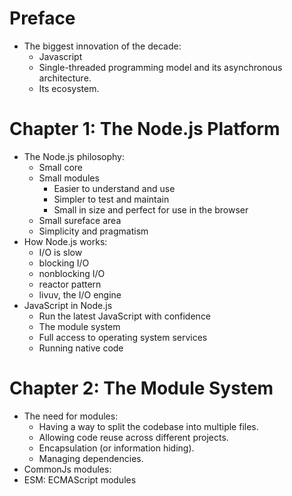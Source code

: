 # Preface

- The biggest innovation of the decade:
  - Javascript
  - Single-threaded programming model and its asynchronous architecture.
  - Its ecosystem.

# Chapter 1: The Node.js Platform

- The Node.js philosophy:
  - Small core
  - Small modules
    - Easier to understand and use
    - Simpler to test and maintain
    - Small in size and perfect for use in the browser
  - Small sureface area
  - Simplicity and pragmatism
- How Node.js works:
  - I/O is slow
  - blocking I/O
  - nonblocking I/O
  - reactor pattern
  - livuv, the I/O engine
- JavaScript in Node.js
  - Run the latest JavaScript with confidence
  - The module system
  - Full access to operating system services
  - Running native code

# Chapter 2: The Module System

- The need for modules:
  - Having a way to split the codebase into multiple files.
  - Allowing code reuse across different projects.
  - Encapsulation (or information hiding).
  - Managing dependencies.
- CommonJs modules:
- ESM: ECMAScript modules
